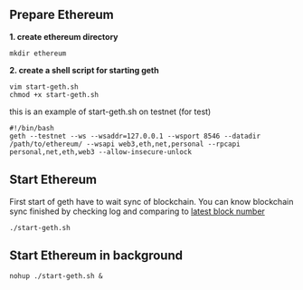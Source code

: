 ## Prepare Ethereum

**1. create ethereum directory**
```
mkdir ethereum
```

**2. create a shell script for starting geth**
```
vim start-geth.sh
chmod +x start-geth.sh
```

this is an example of start-geth.sh on testnet (for test)
```
#!/bin/bash
geth --testnet --ws --wsaddr=127.0.0.1 --wsport 8546 --datadir /path/to/ethereum/ --wsapi web3,eth,net,personal --rpcapi personal,net,eth,web3 --allow-insecure-unlock
```

## Start Ethereum
First start of geth have to wait sync of blockchain.
You can know blockchain sync finished by checking log and comparing to [latest block number](https://etherscan.io/blocks)
```
./start-geth.sh
```
## Start Ethereum in background
```
nohup ./start-geth.sh &
```
